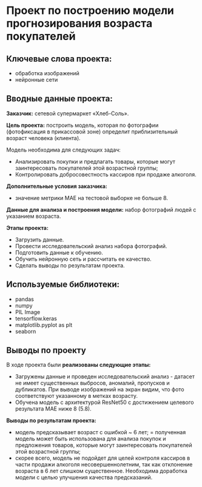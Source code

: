 # Проект по построению модели прогнозирования возраста покупателей

## Ключевые слова проекта: 
- обработка изображений 
- нейронные сети

## Вводные данные проекта:

**Заказчик:** cетевой супермаркет «Хлеб-Соль».

**Цель проекта:** построить модель, которая по фотографии (фотофиксация в прикассовой зоне) определит приблизительный возраст человека (клиента).

Модель необходима для следующих задач:
- Анализировать покупки и предлагать товары, которые могут заинтересовать покупателей этой возрастной группы;
- Контролировать добросовестность кассиров при продаже алкоголя.

**Дополнительные условия заказчика:**
- значение метрики MAE на тестовой выборке не больше 8.

**Данные для анализа и построения модели:** набор фотографий людей с указанием возраста.

**Этапы проекта:**

- Загрузить данные.
- Провести исследовательский анализ набора фотографий.
- Подготовить данные к обучению.
- Обучить нейронную сеть и рассчитать ее качество.
- Сделать выводы по результатам проекта.

## Используемые библиотеки:
- pandas
- numpy
- PIL Image
- tensorflow.keras
- matplotlib.pyplot as plt
- seaborn

## Выводы по проекту
В ходе проекта были **реализованы следующие этапы:**
- Загружены данные и проведен исследовательский анализ - датасет не имеет существенных выбросов, аномалий, пропусков и дубликатов. При выводе изображений на экран видим, что фото соответствуют указанному в метках возрасту.
- Обучена модель с архитектурой ResNet50 с достижением целевого результата MAE ниже 8 (5.8).

**Выводы по результатам проекта:**
- модель предсказывает возраст с ошибкой ~ 6 лет;
= полученная модель может быть использована для анализа покупок и предложения товаров, которые могут заинтересовать покупателей этой возрастной группы;
- скорее всего, модель не подойдет для целей контроля кассиров в части продажи алкоголя несовершеннолетним, так как отклонение возраста в 6 лет слишком существенное. Необходима доработка модели с целью улучшения качества предсказаний.
 
